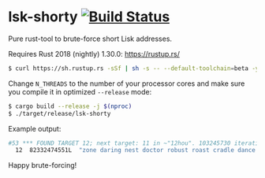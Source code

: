 # lsk-shorty [![Build Status](https://travis-ci.org/4fryn/lsk-shorty.svg?branch=master)](https://travis-ci.org/4fryn/lsk-shorty)
Pure rust-tool to brute-force short Lisk addresses. 

Requires Rust 2018 (nightly) 1.30.0: https://rustup.rs/

```bash
$ curl https://sh.rustup.rs -sSf | sh -s -- --default-toolchain=beta -y
```

Change `N_THREADS` to the number of your processor cores and make sure you compile it in optimized `--release` mode:

```bash
$ cargo build --release -j $(nproc)
$ ./target/release/lsk-shorty
```

Example output:

```bash
#53 *** FOUND TARGET 12; next target: 11 in ~"12hou". 103245730 iterations, 387.919/s/t
  12  82332474551L  "zone daring nest doctor robust roast cradle dance fence cook harvest awesome"
```

Happy brute-forcing!
